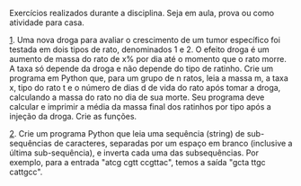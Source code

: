 Exercícios realizados durante a disciplina. Seja em aula, prova ou como atividade para casa.

[1](). Uma nova droga para avaliar o crescimento de um tumor específico foi testada em dois tipos de rato, denominados 1 e 2. O efeito droga é um aumento de massa do rato de x% por dia até o momento que o rato morre. A taxa só depende da droga e não depende do tipo de ratinho. Crie um programa em Python que, para um grupo de n ratos, leia a massa m, a taxa x, tipo do rato t e o número de dias d de vida do rato após tomar a droga, calculando a massa do rato no dia de sua morte. Seu programa deve calcular e imprimir a média da massa final dos ratinhos por tipo após a injeção da droga. Crie as funções.


[2](). Crie um programa Python que leia uma sequência (string) de sub-sequências de caracteres, separadas por um espaço em branco (inclusive a última sub-sequência), e inverta cada uma das subsequências. Por exemplo, para a entrada "atcg cgtt ccgttac", temos a saída "gcta ttgc cattgcc".